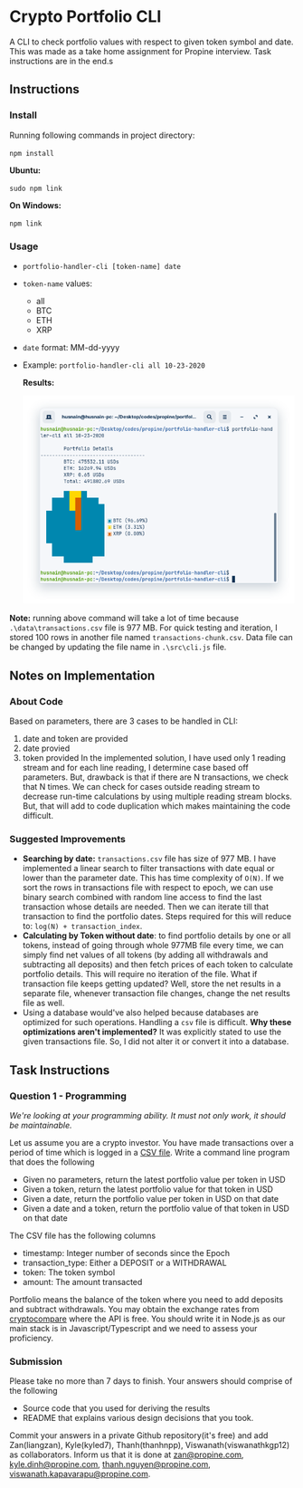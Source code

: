 # Crypto Portfolio CLI
A CLI to check portfolio values with respect to given token symbol and date. This was made as a take home assignment for Propine interview. Task instructions are in the end.s

## Instructions
### Install
Running following commands in project directory: 

`npm install`

**Ubuntu:**

`sudo npm link`

**On Windows:**

`npm link`

### Usage
- `portfolio-handler-cli [token-name] date`
- `token-name` values:
    - all
    - BTC
    - ETH
    - XRP
- `date` format: MM-dd-yyyy
- Example: `portfolio-handler-cli all 10-23-2020`

    **Results:**

    ![CLI Screenshot](./screenshots/cli.png)

**Note:** running above command will take a lot of time because `.\data\transactions.csv` file is 977 MB. For quick testing and iteration, I stored 100 rows in another file named `transactions-chunk.csv`. Data file can be changed by updating the file name in `.\src\cli.js` file.

## Notes on Implementation
### About Code
Based on parameters, there are 3 cases to be handled in CLI:
1. date and token are provided
2. date provied
3. token provided
In the implemented solution, I have used only 1 reading stream and for each line reading, I determine case based off parameters. But, drawback is that if there are N transactions, we check that N times. We can check for cases outside reading stream to decrease run-time calculations by using multiple reading stream blocks. But, that will add to code duplication which makes maintaining the code difficult.

### Suggested Improvements
- **Searching by date:** `transactions.csv` file has size of 977 MB. I have implemented a linear search to filter transactions with date equal or lower than the parameter date. This has time complexity of `O(N)`. 
If we sort the rows in transactions file with respect to epoch, we can use binary search combined with random line access to find the last transaction whose details are needed. Then we can iterate till that transaction to find the portfolio dates. Steps required for this will reduce to: `log(N) + transaction_index`.
- **Calculating by Token without date**: to find portfolio details by one or all tokens, instead of going through whole 977MB file every time, we can simply find net values of all tokens (by adding all withdrawals and subtracting all deposits) and then fetch prices of each token to calculate portfolio details. This will require no iteration of the file.
What if transaction file keeps getting updated? Well, store the net results in a separate file, whenever transaction file changes, change the net results file as well.
- Using a database would've also helped because databases are optimized for such operations. Handling a `csv` file is difficult.
**Why these optimizations aren't implemented?**
It was explicitly stated to use the given transactions file. So, I did not alter it or convert it into a database.

## Task Instructions
### Question 1 - Programming
_We're looking at your programming ability. It must not only work, it should be maintainable._

Let us assume you are a crypto investor. You have made transactions over a period of time which is logged in a [CSV file](https://s3-ap-southeast-1.amazonaws.com/static.propine.com/transactions.csv.zip). Write a command line program that does the following

 - Given no parameters, return the latest portfolio value per token in USD
 - Given a token, return the latest portfolio value for that token in USD
 - Given a date, return the portfolio value per token in USD on that date
 - Given a date and a token, return the portfolio value of that token in USD on that date

The CSV file has the following columns
 - timestamp: Integer number of seconds since the Epoch
 - transaction_type: Either a DEPOSIT or a WITHDRAWAL
 - token: The token symbol
 - amount: The amount transacted

Portfolio means the balance of the token where you need to add deposits and subtract withdrawals. You may obtain the exchange rates from [cryptocompare](https://min-api.cryptocompare.com/) where the API is free. You should write it in Node.js as our main stack is in Javascript/Typescript and we need to assess your proficiency.


### Submission

Please take no more than 7 days to finish. Your answers should comprise of the following

  - Source code that you used for deriving the results
  - README that explains various design decisions that you took.
  
Commit your answers in a private Github repository(it's free) and add Zan(liangzan), Kyle(kyled7), Thanh(thanhnpp), Viswanath(viswanathkgp12) as collaborators. Inform us that it is done at zan@propine.com, kyle.dinh@propine.com, thanh.nguyen@propine.com, viswanath.kapavarapu@propine.com.

